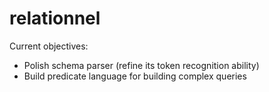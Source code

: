 # relationnel

Current objectives:<br>
    <ul>
        <li>Polish schema parser (refine its token recognition ability)
        <li>Build predicate language for building complex queries
    </ul>
